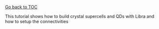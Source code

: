 [Go back to TOC](../../README.md)

This tutorial shows how to build crystal supercells and QDs with Libra and how to setup the connectivities


